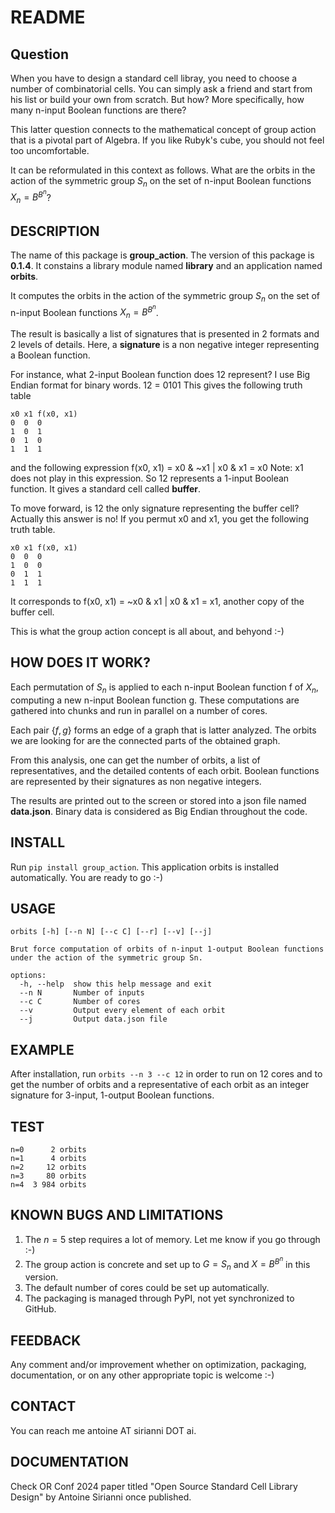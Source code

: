 # README

## Question
When you have to design a standard cell libray, you need to choose a number of combinatorial cells.
You can simply ask a friend and start from his list or build your own from scratch.
But how? More specifically, how many n-input Boolean functions are there?

This latter question connects to the mathematical concept of group action that is a pivotal part of Algebra.
If you like Rubyk's cube, you should not feel too uncomfortable.

It can be reformulated in this context as follows.
What are the orbits in the action of the symmetric group $S_n$ on the set of n-input Boolean functions $X_n=B^{B^n}$?

## DESCRIPTION
The name of this package is **group_action**.
The version of this package is **0.1.4**.
It constains a library module named **library** and an application named **orbits**.

It computes the orbits in the action of the symmetric group $S_n$ on the set of n-input Boolean functions $X_n=B^{B^n}$.

The result is basically a list of signatures that is presented in 2 formats and 2 levels of details.
Here, a **signature** is a non negative integer representing a Boolean function.

For instance, what 2-input Boolean function does 12 represent?
I use Big Endian format for binary words.
12 = 0101
This gives the following truth table
```
x0 x1 f(x0, x1)
0  0  0
1  0  1
0  1  0
1  1  1
```
and the following expression
f(x0, x1) = x0 & ~x1 | x0 & x1 = x0
Note: x1 does not play in this expression.
So 12 represents a 1-input Boolean function.
It gives a standard cell called **buffer**.

To move forward, is 12 the only signature representing the buffer cell?
Actually this answer is no!
If you permut x0 and x1, you get the following truth table.
```
x0 x1 f(x0, x1)
0  0  0
1  0  0
0  1  1
1  1  1
```
It corresponds to f(x0, x1) = ~x0 & x1 | x0 & x1 = x1, another copy of the buffer cell.

This is what the group action concept is all about, and behyond :-)

## HOW DOES IT WORK?
Each permutation of $S_n$ is applied to each n-input Boolean function f of $X_n$, computing a new n-input Boolean function g.
These computations are gathered into chunks and run in parallel on a number of cores.

Each pair $\lbrace f, g \rbrace$ forms an edge of a graph that is latter analyzed.
The orbits we are looking for are the connected parts of the obtained graph.

From this analysis, one can get the number of orbits, a list of representatives, and the detailed contents of each orbit.
Boolean functions are represented by their signatures as non negative integers.

The results are printed out to the screen or stored into a json file named **data.json**.
Binary data is considered as Big Endian throughout the code.

## INSTALL
Run ```pip install group_action```.
This application orbits is installed automatically.
You are ready to go :-)

## USAGE
```
orbits [-h] [--n N] [--c C] [--r] [--v] [--j]

Brut force computation of orbits of n-input 1-output Boolean functions under the action of the symmetric group Sn.

options:
  -h, --help  show this help message and exit
  --n N       Number of inputs
  --c C       Number of cores
  --v         Output every element of each orbit
  --j         Output data.json file
```

## EXAMPLE
After installation, run ```orbits --n 3 --c 12``` in order to run on 12 cores and to get the number of orbits and a representative of each orbit as an integer signature for 3-input, 1-output Boolean functions.

## TEST
```
n=0      2 orbits
n=1      4 orbits
n=2     12 orbits
n=3     80 orbits
n=4  3 984 orbits
```
## KNOWN BUGS AND LIMITATIONS
1. The $n=5$ step requires a lot of memory. Let me know if you go through :-)
2. The group action is concrete and set up to $G=S_n$ and $X=B^{B^n}$ in this version.
3. The default number of cores could be set up automatically.
4. The packaging is managed through PyPI, not yet synchronized to GitHub.

## FEEDBACK
Any comment and/or improvement whether on optimization, packaging, documentation, or on any other appropriate topic is welcome :-)

## CONTACT
You can reach me antoine AT sirianni DOT ai.

## DOCUMENTATION
Check OR Conf 2024 paper titled "Open Source Standard Cell Library Design" by Antoine Sirianni once published.

